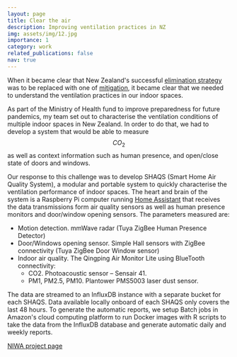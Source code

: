 ```yaml
---
layout: page
title: Clear the air
description: Improving ventilation practices in NZ
img: assets/img/12.jpg
importance: 1
category: work
related_publications: false
nav: true
---
```


When it became clear that New Zealand's successful [elimination strategy](https://www.theguardian.com/world/commentisfree/2022/apr/05/new-zealands-covid-strategy-was-one-of-the-worlds-most-successful-what-can-it-learn-from-it) was to be replaced with one of [mitigation](https://www.reuters.com/world/asia-pacific/new-zealand-extends-auckland-lockdown-eases-some-curbs-2021-10-04/), it became clear that we needed to understand the ventilation practices in our indoor spaces.

As part of the Ministry of Health fund to improve preparedness for future pandemics, my team set out to characterise the ventilation conditions of multiple indoor spaces in New Zealand. In order to do that, we had to develop a system that would be able to measure $$CO_2$$ as well as context information such as human presence, and open/close state of doors and windows.

Our response to this challenge was to develop SHAQS (Smart Home Air Quality System), a modular and portable system to quickly characterise the ventilation performance of indoor spaces. The heart and brain of the system is a Raspberry Pi computer running [Home Assistant](https://www.home-assistant.io/) that receives the data transmissions form air quality sensors as well as human presence monitors and door/window opening sensors.
The parameters measured are:
* Motion detection. mmWave radar (Tuya ZigBee Human Presence Detector)
* Door/Windows opening sensor. Simple Hall sensors with ZigBee connectivity (Tuya ZigBee Door Window sensor)
* Indoor air quality. The Qingping Air Monitor Lite using BlueTooth connectivity:
  + CO2. Photoacoustic sensor – Sensair 41.
  + PM1, PM2.5, PM10. Plantower PMS5003 laser dust sensor.

The data are streamed to an InfluxDB instance with a separate bucket for each SHAQS. Data available locally onboard of each SHAQS only covers the last 48 hours. To generate the automatic reports, we setup Batch jobs in Amazon's cloud computing platform to run Docker images with R scripts to take the data from the InfluxDB database and generate automatic daily and weekly reports.

[NIWA project page](https://niwa.co.nz/atmosphere/reducing-covid-19-transmission-through-increased-ventilation)
